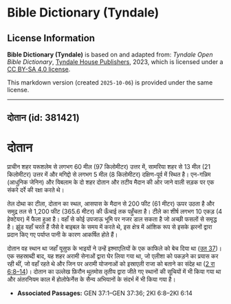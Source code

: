 # Bible Dictionary (Tyndale)

## License Information

**Bible Dictionary (Tyndale)** is based on and adapted from: _Tyndale Open Bible Dictionary_, [Tyndale House Publishers](https://tyndaleopenresources.com/), 2023, which is licensed under a [CC BY-SA 4.0 license](https://creativecommons.org/licenses/by-sa/4.0/legalcode.en).

This markdown version (created `2025-10-06`) is provided under the same license.



--------------------------------

## दोतान (id: 381421)

दोतान
=====

प्राचीन शहर यरूशलेम से लगभग 60 मील (97 किलोमीटर) उत्तर में, सामरिया शहर से 13 मील (21 किलोमीटर) उत्तर में और मगिद्दो से लगभग 5 मील (8 किलोमीटर) दक्षिण\-पूर्व में स्थित है। एन\-गन्निम (आधुनिक जेनिन) और यिबलाम के दो शहर दोतान और तटीय मैदान की ओर जाने वाली सड़क पर एक संकरे दर्रे की रक्षा करते थे।

तेल दोथा का टीला, दोतान का स्थल, आसपास के मैदान से 200 फीट (61 मीटर) ऊपर उठता है और समुद्र तल से 1,200 फीट (365\.6 मीटर) की ऊँचाई तक पहुँचता है। टीले का शीर्ष लगभग 10 एकड़ (4 हेक्टेयर) में फैला हुआ है। वहाँ से कोई उपजाऊ भूमि पर नजर डाल सकता है जो अच्छी फसलों से समृद्ध है। झुंड यहाँ चरते हैं जैसे वे बाइबल के समय में करते थे, इस क्षेत्र में आंशिक रूप से इसके झरनों द्वारा प्रदान किए गए पर्याप्त पानी के कारण आकर्षित होते हैं।

दोतान वह स्थान था जहाँ यूसुफ के भाइयों ने उन्हें इश्माएलियों के एक काफिले को बेच दिया था ([उत 37](https://ref.ly/Gen37:1-Gen37:36))। एक सहस्राब्दी बाद, यह शहर अरामी सेनाओं द्वारा घेर लिया गया था, जो एलीशा को पकड़ने का प्रयास कर रही थीं, जो वहाँ रहते थे और जिन पर अरामी योजनाओं को इस्राएली राजा को बताने का संदेह था ([2 रा 6:8–14](https://ref.ly/2Kgs6:8-2Kgs6:14))। दोतान का उल्लेख फ़िरौन थुतमोस तृतीय द्वारा जीते गए स्थानों की सूचियों में भी किया गया था और अंतरनियम काल में होलोफेर्नेस के सैन्य अभियानों के संदर्भ में भी किया गया है।

* **Associated Passages:** GEN 37:1–GEN 37:36; 2KI 6:8–2KI 6:14

